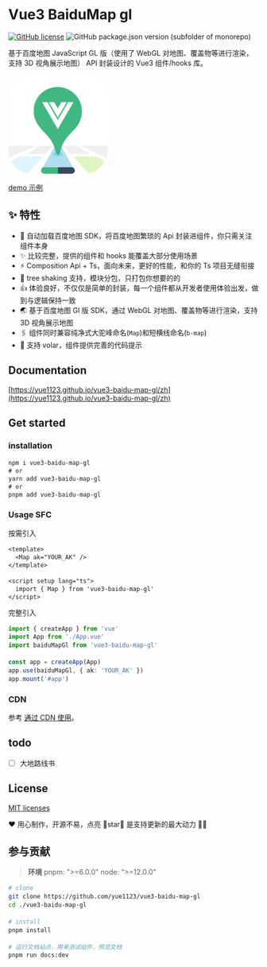 # Vue3 BaiduMap gl

[![GitHub license](https://img.shields.io/github/license/yue1123/img-previewer?style=flat-square)](https://github.com/yue1123/img-previewer/blob/main/LICENSE) <img src="https://img.shields.io/github/package-json/v/yue1123/vue3-baidu-map-gl?color=f90&style=flat-square" alt="GitHub package.json version (subfolder of monorepo)">

基于百度地图 JavaScript GL 版（使用了 WebGL 对地图、覆盖物等进行渲染，支持 3D 视角展示地图） API 封装设计的 Vue3 组件/hooks 库。

<img src='./docs/public/logo.png' style="overflow:hidden; width:200px;height:200px;border-radius:48px;">
<br />

[demo 示例](https://yue1123.github.io/vue3-baidu-map-gl/zh/base/)

## :sparkles: 特性

- 🚀 自动加载百度地图 SDK，将百度地图繁琐的 Api 封装进组件，你只需关注组件本身
- ✨ 比较完整，提供的组件和 hooks 能覆盖大部分使用场景
- ⚡ Composition Api + Ts，面向未来，更好的性能，和你的 Ts 项目无缝衔接
- 🧩 tree shaking 支持，模块分包，只打包你想要的的
- 👍 体验良好，不仅仅是简单的封装，每一个组件都从开发者使用体验出发，做到与逻辑保持一致
- 🌏 基于百度地图 Gl 版 SDK，通过 WebGL 对地图、覆盖物等进行渲染，支持 3D 视角展示地图
- 🖇️ 组件同时兼容纯净式大驼峰命名(`Map`)和短横线命名(`b-map`)
- 🚀 支持 volar，组件提供完善的代码提示

## Documentation

[https://yue1123.github.io/vue3-baidu-map-gl/zh](https://yue1123.github.io/vue3-baidu-map-gl/zh)

## Get started

### installation

```shell
npm i vue3-baidu-map-gl
# or
yarn add vue3-baidu-map-gl
# or
pnpm add vue3-baidu-map-gl
```

### Usage SFC

按需引入

```vue
<template>
  <Map ak="YOUR_AK" />
</template>

<script setup lang="ts">
  import { Map } from 'vue3-baidu-map-gl'
</script>
```

完整引入

```ts
import { createApp } from 'vue'
import App from './App.vue'
import baiduMapGl from 'vue3-baidu-map-gl'

const app = createApp(App)
app.use(baiduMapGl, { ak: 'YOUR_AK' })
app.mount('#app')
```

### CDN

参考 [通过 CDN 使用](./docs/zh/guide/usage-cdn.md)。

## todo

- [ ] 大地路线书

## License

[MIT licenses](https://opensource.org/licenses/MIT)

❤️ 用心制作，开源不易，点亮 🌟star🌟 是支持更新的最大动力 ✌🏻

## 参与贡献

> **环境**
> pnpm: ">=6.0.0"
> node: ">=12.0.0"

```bash
# clone
git clone https://github.com/yue1123/vue3-baidu-map-gl
cd ./vue3-baidu-map-gl

# install
pnpm install

# 运行文档站点，用来测试组件，预览文档
pnpm run docs:dev
```
